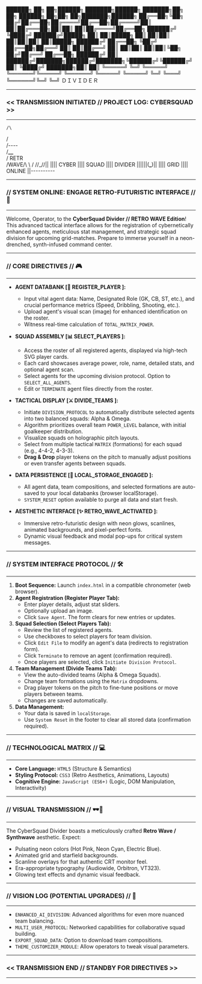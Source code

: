 ██████╗ ██╗ ██╗██████╗ ███████╗██████╗ ███████╗██╗ ██╗ ██████╗ ██╗██╗ ██╗███████╗██████╗
██╔══██╗╚██╗ ██╔╝██╔══██╗██╔════╝██╔══██╗██╔════╝██║ ██║██╔═══██╗██║██║ ██║██╔════╝██╔══██╗
██████╔╝ ╚████╔╝ ██████╔╝█████╗ ██║ ██║█████╗ ██║ ██║██║ ██║██║██║ ██║█████╗ ██████╔╝
██╔══██╗ ╚██╔╝ ██╔══██╗██╔══╝ ██║ ██║██╔══╝ ██║ ██║██║ ██║██║╚██╗ ██╔╝██╔══╝ ██╔══██╗
██████╔╝ ██║ ██████╔╝███████╗██████╔╝███████╗╚██████╔╝╚██████╔╝██║ ╚████╔╝ ███████╗██║ ██║
╚═════╝ ╚═╝ ╚═════╝ ╚══════╝╚═════╝ ╚══════╝ ╚═════╝ ╚═════╝ ╚═╝ ╚═══╝ ╚══════╝╚═╝ ╚═╝
ＤＩＶＩＤＥＲ

---

### << TRANSMISSION INITIATED // PROJECT LOG: CYBERSQUAD  >>

---

    /\

/ \
 /----\
 /**\_\_**\
/ RETR \
/WAVE/\ \ / //\_//|| |||| CYBER |||| SQUAD |||| DIVIDER ||||||(****\_****)|| |||| GRID |||| ONLINE ||----------

---

### **// SYSTEM ONLINE: ENGAGE RETRO-FUTURISTIC INTERFACE //** 🚀

---

Welcome, Operator, to the **CyberSquad Divider // RETRO WAVE Edition**! This advanced tactical interface allows for the registration of cybernetically enhanced agents, meticulous stat management, and strategic squad division for upcoming grid-matches. Prepare to immerse yourself in a neon-drenched, synth-infused command center.

---

### **// CORE DIRECTIVES //** 🎮

---

- **AGENT DATABANK [👤 REGISTER_PLAYER ]:**

  - Input vital agent data: Name, Designated Role (GK, CB, ST, etc.), and crucial performance metrics (Speed, Dribbling, Shooting, etc.).
  - Upload agent's visual scan (image) for enhanced identification on the roster.
  - Witness real-time calculation of `TOTAL_MATRIX_POWER`.

- **SQUAD ASSEMBLY [📊 SELECT_PLAYERS ]:**

  - Access the roster of all registered agents, displayed via high-tech SVG player cards.
  - Each card showcases average power, role, name, detailed stats, and optional agent scan.
  - Select agents for the upcoming division protocol. Option to `SELECT_ALL_AGENTS`.
  - Edit or `TERMINATE` agent files directly from the roster.

- **TACTICAL DISPLAY [⚔️ DIVIDE_TEAMS ]:**

  - Initiate `DIVISION_PROTOCOL` to automatically distribute selected agents into two balanced squads: Alpha & Omega.
  - Algorithm prioritizes overall team `POWER_LEVEL` balance, with initial goalkeeper distribution.
  - Visualize squads on holographic pitch layouts.
  - Select from multiple tactical `MATRIX` (formations) for each squad (e.g., 4-4-2, 4-3-3).
  - **Drag & Drop** player tokens on the pitch to manually adjust positions or even transfer agents between squads.

- **DATA PERSISTENCE [💾 LOCAL_STORAGE_ENGAGED ]:**

  - All agent data, team compositions, and selected formations are auto-saved to your local databanks (browser localStorage).
  - `SYSTEM_RESET` option available to purge all data and start fresh.

- **AESTHETIC INTERFACE [✨ RETRO_WAVE_ACTIVATED ]:**
  - Immersive retro-futuristic design with neon glows, scanlines, animated backgrounds, and pixel-perfect fonts.
  - Dynamic visual feedback and modal pop-ups for critical system messages.

---

### **// SYSTEM INTERFACE PROTOCOL //** 🛠️

---

1.  **Boot Sequence:** Launch `index.html` in a compatible chronometer (web browser).
2.  **Agent Registration (Register Player Tab):**
    - Enter player details, adjust stat sliders.
    - Optionally upload an image.
    - Click `Save Agent`. The form clears for new entries or updates.
3.  **Squad Selection (Select Players Tab):**
    - Review the list of registered agents.
    - Use checkboxes to select players for team division.
    - Click `Edit File` to modify an agent's data (redirects to registration form).
    - Click `Terminate` to remove an agent (confirmation required).
    - Once players are selected, click `Initiate Division Protocol`.
4.  **Team Management (Divide Teams Tab):**
    - View the auto-divided teams (Alpha & Omega Squads).
    - Change team formations using the `Matrix` dropdowns.
    - Drag player tokens on the pitch to fine-tune positions or move players between teams.
    - Changes are saved automatically.
5.  **Data Management:**
    - Your data is saved in `localStorage`.
    - Use `System Reset` in the footer to clear all stored data (confirmation required).

---

### **// TECHNOLOGICAL MATRIX //** 💻

---

- **Core Language:** `HTML5` (Structure & Semantics)
- **Styling Protocol:** `CSS3` (Retro Aesthetics, Animations, Layouts)
- **Cognitive Engine:** `JavaScript (ES6+)` (Logic, DOM Manipulation, Interactivity)

---

### **// VISUAL TRANSMISSION //** 🕶️🌌

---

The CyberSquad Divider boasts a meticulously crafted **Retro Wave / Synthwave** aesthetic. Expect:

- Pulsating neon colors (Hot Pink, Neon Cyan, Electric Blue).
- Animated grid and starfield backgrounds.
- Scanline overlays for that authentic CRT monitor feel.
- Era-appropriate typography (Audiowide, Orbitron, VT323).
- Glowing text effects and dynamic visual feedback.

---

### **// VISION LOG (POTENTIAL UPGRADES) //** 🔮

---

- `ENHANCED_AI_DIVISION`: Advanced algorithms for even more nuanced team balancing.
- `MULTI_USER_PROTOCOL`: Networked capabilities for collaborative squad building.
- `EXPORT_SQUAD_DATA`: Option to download team compositions.
- `THEME_CUSTOMIZER_MODULE`: Allow operators to tweak visual parameters.

---

### << TRANSMISSION END // STANDBY FOR DIRECTIVES >>

---
